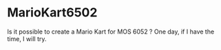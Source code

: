# MarioKart6502
Is it possible to create a Mario Kart for MOS 6052 ? One day, if I have the time, I will try.
